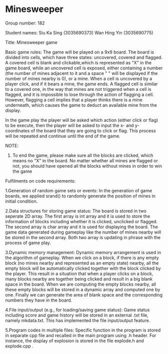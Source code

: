 # Minesweeper
Group number: 182

Student names:
Siu Ka Sing (3035690373)
Wan Hing Yin (3035690775)

Title: Minesweeper game

Basic game rules: The game will be played on a 9x9 board. The board is divided into cells, which have three states: uncovered, covered and flagged. A covered cell is blank and clickable,which is represented as "X" in the game board, while an uncovered cell is exposed, either containing a number (the number of mines adjacent to it and a space " " will be displayed if the number of mines nearby is 0), or a mine. When a cell is uncovered by a player click, and if it bears a mine, the game ends. A flagged cell is similar to a covered one, in the way that mines are not triggered when a cell is flagged, and it is impossible to lose through the action of flagging a cell. However, flagging a cell implies that a player thinks there is a mine underneath, which causes the game to deduct an available mine from the display.

In the game play the player will be asked which action (either click or flag) to be execute, then the player will be asked to input the x- and y- coordinates of the board that they are going to click or flag. This process will be repeated and continue until the end of the game. 

NOTE:
1. To end the game, please make sure all the blocks are clicked, which means no "X" in the board. No matter whether all mines are flagged or not, you should have opened all the blocks without mines in order to win the game

Fulfilments on code requirements:

1.Generation of random game sets or events:
In the generation of game boards, we applied srand() to randomly generate the position of mines in initial condition.

2.Data structures for storing game status:
The board is stored in two seperate 2D array. The first array is int array and it is used to store the information of blocks including whether it is clicked, unclicked or flagged. The second array is char array and it is used for displaying the board. The game data generated during gameplay like the number of mines nearby will be stored in the second array. Both two array is updating in phrase with the process of game play. 

3.Dynamic memory management:
Dynamic memory arrangement is used in the algorithm of gameplay. When we click on a block, if there is any empty block (no mines nearby and represented as an empty state) nearby, all the empty block will be automatically clicked together with the block clicked by the player. This result in a situation that when a player clicks on a block, many blocks nearby are together being clicked and result in a big blank space in the board. When we are computing the empty blocks nearby, all these empty blocks will be stored in a dynamic array and computed one by one. Finally we can generate the area of blank space and the corresponding numbers they have in the board.

4.File input/output (e.g., for loading/saving game status):
Game status including score and game history will be stored in an external .txt file, namely mkdata.txt. This has implemented the file input/output feature.

5.Program codes in multiple files:
Specific function in the program is stored in separate cpp file and recalled in the main program using .h header.
For instance, the display of explosion is stored in the file explode.h and explode.cpp .
